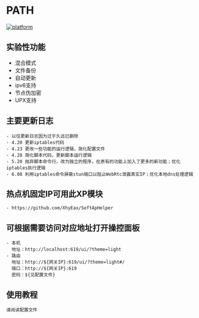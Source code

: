 # PATH

[![platform](https://img.shields.io/badge/platform-Android-green.svg)](https://www.android.com)

## 实验性功能

- 混合模式
- 文件备份
- 自动更新
- ipv6支持
- 节点伪加密
- UPX支持

## 主要更新日志
    - 以往更新日志因为过于久远已删除
    - 4.20 更新iptables代码
    - 4.23 更改一些功能的运行逻辑，简化配置文件
    - 4.28 简化脚本代码，更新脚本运行逻辑
    - 5.20 抛弃脚本命令行，改为独立的程序，在原有的功能上加入了更多的新功能；优化iptables执行逻辑
    - 6.08 利用iptables命令屏蔽stun端口以阻止WebRtc泄露真实IP；优化本地dns处理逻辑

## 热点机固定IP可用此XP模块
    - https://github.com/XhyEax/SoftApHelper

## 可根据需要访问对应地址打开操控面板
    - 本机
      地址：http://localhost:619/ui/?theme=light
    - 路由
      地址：http://${网关IP}:619/ui/?theme=light#/
      端口：http://${网关IP}:619
      密码：${见配置文件}

## 使用教程
    请阅读配置文件
